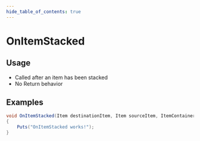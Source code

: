```yaml
---
hide_table_of_contents: true
---
```


# OnItemStacked

## Usage

* Called after an item has been stacked
* No Return behavior

## Examples

```csharp title=""
void OnItemStacked(Item destinationItem, Item sourceItem, ItemContainer destinationContainer)
{
    Puts("OnItemStacked works!");
}
```

